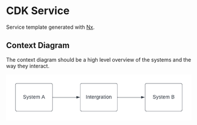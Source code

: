 # CDK Service

Service template generated with [Nx](https://nx.dev).

## Context Diagram

The context diagram should be a high level overview of the systems and the way they interact.

![Sample Context Diagram](docs/sample-context-diagram.png)
